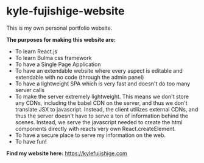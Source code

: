 # kyle-fujishige-website

This is my own personal portfolio website.

**The purposes for making this website are:**
- To learn React.js
- To learn Bulma css framework
- To have a Single Page Application
- To have an extendable website where every aspect is editable and extendable with no code (through the admin panel)
- To have a lightweight SPA which is very fast and doesn't do too many server calls
- To make the server extremely lightweight. This means we don't store any CDNs, including the babel CDN on the server, and thus we don't translate JSX to javascript. Instead, the client utilizes external CDNs, and thus the server doesn't have to serve a ton of information behind the scenes. Instead, we serve the javascript needed to create the html components directly with reacts very own React.createElement.
- To have a secure place to serve my information on the web.
- To have fun!

**Find my website here:**
https://kylefujishige.com
